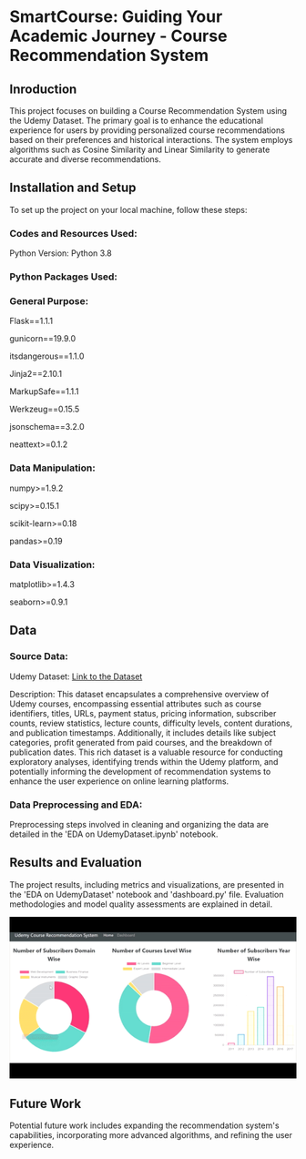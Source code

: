 # SmartCourse: Guiding Your Academic Journey - Course Recommendation System

## Inroduction

This project focuses on building a Course Recommendation System using the Udemy Dataset. The primary goal is to enhance the educational experience for users by providing personalized course recommendations based on their preferences and historical interactions. The system employs algorithms such as Cosine Similarity and Linear Similarity to generate accurate and diverse recommendations.

## Installation and Setup

To set up the project on your local machine, follow these steps:

### Codes and Resources Used:

Python Version: Python 3.8

### Python Packages Used:
### General Purpose:
Flask==1.1.1

gunicorn==19.9.0

itsdangerous==1.1.0

Jinja2==2.10.1

MarkupSafe==1.1.1

Werkzeug==0.15.5

jsonschema==3.2.0

neattext>=0.1.2

### Data Manipulation:
numpy>=1.9.2

scipy>=0.15.1

scikit-learn>=0.18

pandas>=0.19

### Data Visualization:
matplotlib>=1.4.3

seaborn>=0.9.1

## Data

### Source Data:

Udemy Dataset: [Link to the Dataset](https://github.com/parthshah28/Course_Recommendation_System/blob/main/udemy_course_data.csv)

Description: This dataset encapsulates a comprehensive overview of Udemy courses, encompassing essential attributes such as course identifiers, titles, URLs, payment status, pricing information, subscriber counts, review statistics, lecture counts, difficulty levels, content durations, and publication timestamps. Additionally, it includes details like subject categories, profit generated from paid courses, and the breakdown of publication dates. This rich dataset is a valuable resource for conducting exploratory analyses, identifying trends within the Udemy platform, and potentially informing the development of recommendation systems to enhance the user experience on online learning platforms.

### Data Preprocessing and EDA:

Preprocessing steps involved in cleaning and organizing the data are detailed in the 'EDA on UdemyDataset.ipynb' notebook.

## Results and Evaluation

The project results, including metrics and visualizations, are presented in the 'EDA on UdemyDataset' notebook and 'dashboard.py' file. Evaluation methodologies and model quality assessments are explained in detail. 

![image](https://github.com/parthshah28/Course_Recommendation_System/blob/main/templates/result.gif)

## Future Work

Potential future work includes expanding the recommendation system's capabilities, incorporating more advanced algorithms, and refining the user experience. 
